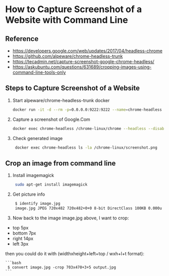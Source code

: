 # How to Capture Screenshot of a Website with Command Line

## Reference

 - https://developers.google.com/web/updates/2017/04/headless-chrome
 - https://github.com/alpeware/chrome-headless-trunk
 - https://tecadmin.net/capture-screenshot-google-chrome-headless/
 - https://askubuntu.com/questions/631689/cropping-images-using-command-line-tools-only

## Steps to Capture Screenshot of a Website

1. Start alpeware/chrome-headless-trunk docker
    ```bash
    docker run -it -d --rm -p=0.0.0.0:9222:9222 --name=chrome-headless -v /tmp/chromedata/:/data alpeware/chrome-headless-trunk
    ```

2. Capture a screenshot of Google.Com

    ```bash
    docker exec chrome-headless /chrome-linux/chrome --headless --disable-gpu --no-sandbox --window-size=1020,1680 --screenshot http://www.google.com
    ```

3. Check generated image

    ```bash
     docker exec chrome-headless ls -la /chrome-linux/screenshot.png
    ```

## Crop an image from command line

1. Install imagemagick

    ```bash
     sudo apt-get install imagemagick
    ```
    
2. Get picture info

    ```bash
     $ identify image.jpg 
     image.jpg JPEG 720x482 720x482+0+0 8-bit DirectClass 100KB 0.000u 0:00.009
    ```
    
3. Now back to the image image.jpg above, I want to crop:

 - top 5px
 - bottom 7px
 - right 14px
 - left 3px
 
then you could do it with (widthxheight+left+top / wxh+l+t format):

    ```bash
     $ convert image.jpg -crop 703x470+3+5 output.jpg 
    ```
